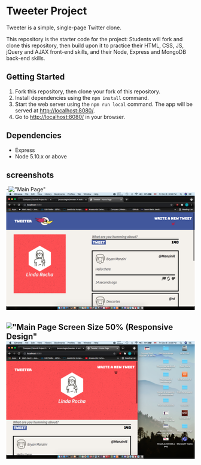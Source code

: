 # Tweeter Project

Tweeter is a simple, single-page Twitter clone.

This repository is the starter code for the project: Students will fork and clone this repository, then build upon it to practice their HTML, CSS, JS, jQuery and AJAX front-end skills, and their Node, Express and MongoDB back-end skills.

## Getting Started

1. Fork this repository, then clone your fork of this repository.
2. Install dependencies using the `npm install` command.
3. Start the web server using the `npm run local` command. The app will be served at <http://localhost:8080/>.
4. Go to <http://localhost:8080/> in your browser.

## Dependencies

- Express
- Node 5.10.x or above

## screenshots

-!["Main Page"](#)
!["Main Page"](https://github.com/jessonziegler/tweeter/blob/master/docs/Main%20Page.png?raw=true)

!["Main Page Screen Size 50% (Responsive Design"](#)
!["Main Page At 50% Screen Size"](https://github.com/jessonziegler/tweeter/blob/master/docs/Main%20Page%20At%2050%25%20Screen%20Size.png?raw=true)
-
